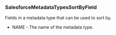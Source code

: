 ### SalesforceMetadataTypesSortByField
Fields in a metadata type that can be used to sort by.

- NAME - The name of the metadata type.

